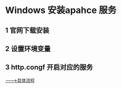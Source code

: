 # Windows 安装apahce 服务 

## 1  官网下载安装
## 2 设置环境变量
## 3 http.congf 开启对应的服务 


[--->具体流程](https://www.cnblogs.com/mfc-itblog/p/6608182.html) 
